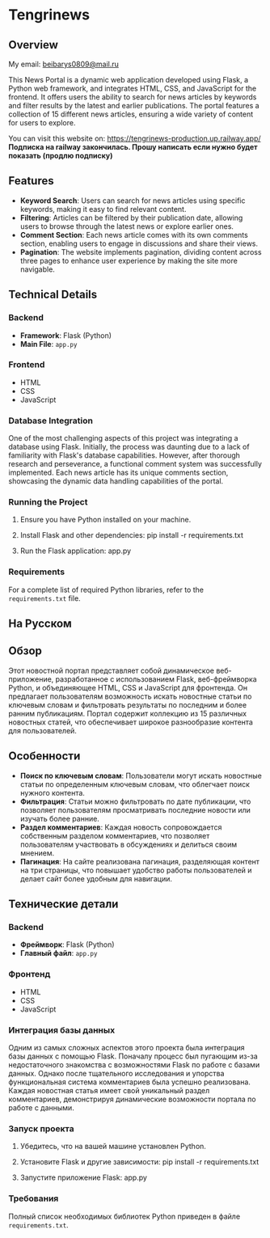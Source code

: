 # Tengrinews

## Overview
My email: beibarys0809@mail.ru

This News Portal is a dynamic web application developed using Flask, a Python web framework, and integrates HTML, CSS, and JavaScript for the frontend. It offers users the ability to search for news articles by keywords and filter results by the latest and earlier publications. The portal features a collection of 15 different news articles, ensuring a wide variety of content for users to explore.

You can visit this website on: https://tengrinews-production.up.railway.app/    **Подписка на railway закончилась. Прошу написать если нужно будет показать (продлю подписку)**

## Features
- **Keyword Search**: Users can search for news articles using specific keywords, making it easy to find relevant content.
- **Filtering**: Articles can be filtered by their publication date, allowing users to browse through the latest news or explore earlier ones.
- **Comment Section**: Each news article comes with its own comments section, enabling users to engage in discussions and share their views.
- **Pagination**: The website implements pagination, dividing content across three pages to enhance user experience by making the site more navigable.

## Technical Details

### Backend
- **Framework**: Flask (Python)
- **Main File**: `app.py`

### Frontend
- HTML
- CSS
- JavaScript

### Database Integration
One of the most challenging aspects of this project was integrating a database using Flask. Initially, the process was daunting due to a lack of familiarity with Flask's database capabilities. However, after thorough research and perseverance, a functional comment system was successfully implemented. Each news article has its unique comments section, showcasing the dynamic data handling capabilities of the portal.

### Running the Project

1. Ensure you have Python installed on your machine.
2. Install Flask and other dependencies:
    pip install -r requirements.txt
    
3. Run the Flask application:
    app.py
    


### Requirements
For a complete list of required Python libraries, refer to the `requirements.txt` file.








## На Русском

## Обзор
Этот новостной портал представляет собой динамическое веб-приложение, разработанное с использованием Flask, веб-фреймворка Python, и объединяющее HTML, CSS и JavaScript для фронтенда. Он предлагает пользователям возможность искать новостные статьи по ключевым словам и фильтровать результаты по последним и более ранним публикациям. Портал содержит коллекцию из 15 различных новостных статей, что обеспечивает широкое разнообразие контента для пользователей.
## Особенности
- **Поиск по ключевым словам**: Пользователи могут искать новостные статьи по определенным ключевым словам, что облегчает поиск нужного контента.
- **Фильтрация**: Статьи можно фильтровать по дате публикации, что позволяет пользователям просматривать последние новости или изучать более ранние.
- **Раздел комментариев**: Каждая новость сопровождается собственным разделом комментариев, что позволяет пользователям участвовать в обсуждениях и делиться своим мнением.
- **Пагинация**: На сайте реализована пагинация, разделяющая контент на три страницы, что повышает удобство работы пользователей и делает сайт более удобным для навигации.
## Технические детали

### Backend
- **Фреймворк**: Flask (Python)
- **Главный файл**: `app.py`
### Фронтенд
- HTML
- CSS
- JavaScript

### Интеграция базы данных
Одним из самых сложных аспектов этого проекта была интеграция базы данных с помощью Flask. Поначалу процесс был пугающим из-за недостаточного знакомства с возможностями Flask по работе с базами данных. Однако после тщательного исследования и упорства функциональная система комментариев была успешно реализована. Каждая новостная статья имеет свой уникальный раздел комментариев, демонстрируя динамические возможности портала по работе с данными.
### Запуск проекта
1. Убедитесь, что на вашей машине установлен Python.
2. Установите Flask и другие зависимости:
    pip install -r requirements.txt
    
3. Запустите приложение Flask:
    app.py
    

### Требования
Полный список необходимых библиотек Python приведен в файле `requirements.txt`.

